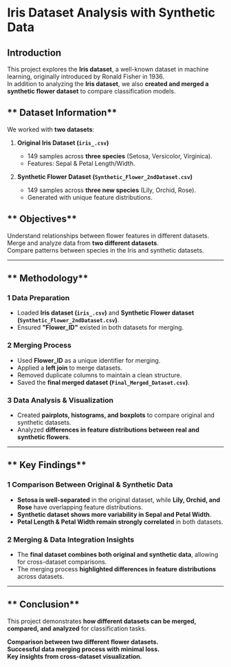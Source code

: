 #  Iris Dataset Analysis with Synthetic Data

##  Introduction
This project explores the **Iris dataset**, a well-known dataset in machine learning, originally introduced by Ronald Fisher in 1936.  
In addition to analyzing the **Iris dataset**, we also **created and merged a synthetic flower dataset** to compare classification models.

## ** Dataset Information**
We worked with **two datasets**:
1. **Original Iris Dataset (`iris_.csv`)**  
   - 149 samples across **three species** (Setosa, Versicolor, Virginica).  
   - Features: Sepal & Petal Length/Width.

2. **Synthetic Flower Dataset (`Synthetic_Flower_2ndDataset.csv`)**  
   - 149 samples across **three new species** (Lily, Orchid, Rose).  
   - Generated with unique feature distributions.

## ** Objectives**
 Understand relationships between flower features in different datasets.  
 Merge and analyze data from **two different datasets**.  
 Compare patterns between species in the Iris and synthetic datasets.  

---

## ** Methodology**

### **1️ Data Preparation**
- Loaded **Iris dataset (`iris_.csv`)** and **Synthetic Flower dataset (`Synthetic_Flower_2ndDataset.csv`)**.
- Ensured **"Flower_ID"** existed in both datasets for merging.

### **2️ Merging Process**
- Used **Flower_ID** as a unique identifier for merging.
- Applied a **left join** to merge datasets.
- Removed duplicate columns to maintain a clean structure.
- Saved the **final merged dataset (`Final_Merged_Dataset.csv`)**.

### **3️ Data Analysis & Visualization**
- Created **pairplots, histograms, and boxplots** to compare original and synthetic datasets.
- Analyzed **differences in feature distributions between real and synthetic flowers**.

---

## ** Key Findings**

### **1️ Comparison Between Original & Synthetic Data**
- **Setosa is well-separated** in the original dataset, while **Lily, Orchid, and Rose** have overlapping feature distributions.
- **Synthetic dataset shows more variability in Sepal and Petal Width**.
- **Petal Length & Petal Width remain strongly correlated** in both datasets.

### **2️ Merging & Data Integration Insights**
- The **final dataset combines both original and synthetic data**, allowing for cross-dataset comparisons.
- The merging process **highlighted differences in feature distributions** across datasets.

---

## ** Conclusion**
This project demonstrates **how different datasets can be merged, compared, and analyzed** for classification tasks.

 **Comparison between two different flower datasets.**  
 **Successful data merging process with minimal loss.**  
 **Key insights from cross-dataset visualization.**  







